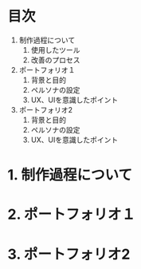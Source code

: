 # 目次
1. 制作過程について
    1. 使用したツール
    1. 改善のプロセス
1. ポートフォリオ１
    1. 背景と目的
    1. ペルソナの設定
    1. UX、UIを意識したポイント    
1. ポートフォリオ2
    1. 背景と目的
    1. ペルソナの設定
    1. UX、UIを意識したポイント

# 1. 制作過程について

# 2. ポートフォリオ１

# 3. ポートフォリオ2
